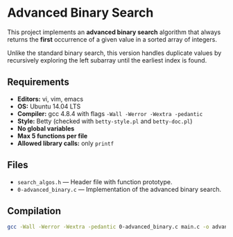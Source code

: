 # Advanced Binary Search

This project implements an **advanced binary search** algorithm that always returns the **first** occurrence of a given value in a sorted array of integers.  

Unlike the standard binary search, this version handles duplicate values by recursively exploring the left subarray until the earliest index is found.

## Requirements

- **Editors:** vi, vim, emacs  
- **OS:** Ubuntu 14.04 LTS  
- **Compiler:** gcc 4.8.4 with flags `-Wall -Werror -Wextra -pedantic`  
- **Style:** Betty (checked with `betty-style.pl` and `betty-doc.pl`)  
- **No global variables**  
- **Max 5 functions per file**  
- **Allowed library calls:** only `printf`  

## Files

- `search_algos.h` — Header file with function prototype.  
- `0-advanced_binary.c` — Implementation of the advanced binary search.  

## Compilation

```bash
gcc -Wall -Werror -Wextra -pedantic 0-advanced_binary.c main.c -o advanced_binary
```
